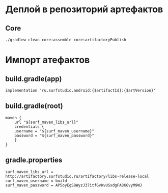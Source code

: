 # Деплой в репозиторий артефактов
## Core
```
./gradlew clean core:assemble core:artifactoryPublish
```
# Импорт атефактов
## build.gradle(app)
```
implementation 'ru.surfstudio.android:{$artifactId}:{$artVersion}'
```
## build.gradle(root)
```       
maven {
	url "${surf_maven_libs_url}"
    credentials {
    username = "${surf_maven_username}"
    password = "${surf_maven_password}"
    }
}
```
## gradle.properties
```properties
surf_maven_libs_url = http://artifactory.surfstudio.ru/artifactory/libs-release-local
surf_maven_username = build
surf_maven_password = AP5oyEgS8WyzJ37itfGvKvUSxdgFA8KGvyM9WJ
```


